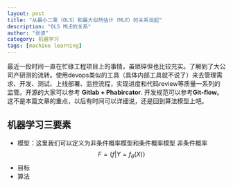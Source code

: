 ```yaml
---
layout: post
title: "从最小二乘（OLS）和最大似然估计（MLE）的关系谈起"
description: "OLS MLE的关系"
author: "张波"
category: 机器学习
tags: [machine learning]
---
```


最近一段时间一直在忙碌工程项目上的事情，虽琐碎但也比较充实。了解到了大公司产研测的流转。使用devops类似的工具（具体内部工具就不说了）来去管理需求、开发、测试、上线部署、监控流程，实现进度和代码review等质量一系列的监管。开源的大家可以参考 **Gitlab + Phabircator**. 开发规范可以参考**Git-flow**。这不是本篇文章的重点，以后有时间可以详细说，还是回到算法模型上吧。

## 机器学习三要素
* 模型：这里我们可以定义为非条件概率模型和条件概率模型
  非条件概率 $$ F = \lbrace f|Y=f_\theta(X) \} $$
* 目标
* 算法


